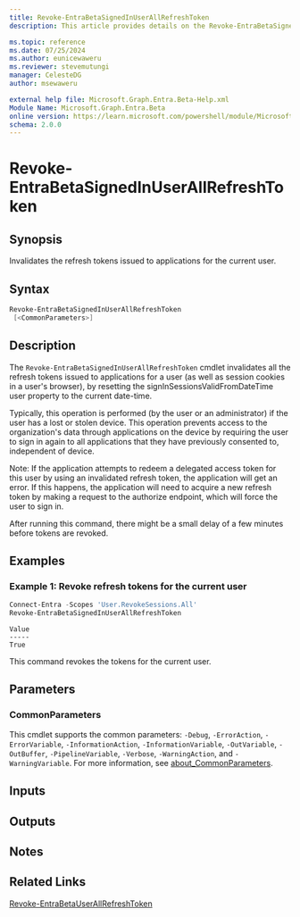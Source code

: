 ```yaml
---
title: Revoke-EntraBetaSignedInUserAllRefreshToken
description: This article provides details on the Revoke-EntraBetaSignedInUserAllRefreshToken command.

ms.topic: reference
ms.date: 07/25/2024
ms.author: eunicewaweru
ms.reviewer: stevemutungi
manager: CelesteDG
author: msewaweru

external help file: Microsoft.Graph.Entra.Beta-Help.xml
Module Name: Microsoft.Graph.Entra.Beta
online version: https://learn.microsoft.com/powershell/module/Microsoft.Graph.Entra.Beta/Revoke-EntraBetaSignedInUserAllRefreshToken
schema: 2.0.0
---
```


# Revoke-EntraBetaSignedInUserAllRefreshToken

## Synopsis

Invalidates the refresh tokens issued to applications for the current user.

## Syntax

```powershell
Revoke-EntraBetaSignedInUserAllRefreshToken 
 [<CommonParameters>]
```

## Description

The `Revoke-EntraBetaSignedInUserAllRefreshToken` cmdlet invalidates all the refresh tokens issued to applications for a user (as well as session cookies in a user's browser), by resetting the signInSessionsValidFromDateTime user property to the current date-time.

Typically, this operation is performed (by the user or an administrator) if the user has a lost or stolen device. This operation prevents access to the organization's data through applications on the device by requiring the user to sign in again to all applications that they have previously consented to, independent of device.

Note: If the application attempts to redeem a delegated access token for this user by using an invalidated refresh token, the application will get an error. If this happens, the application will need to acquire a new refresh token by making a request to the authorize endpoint, which will force the user to sign in.

After running this command, there might be a small delay of a few minutes before tokens are revoked.

## Examples

### Example 1: Revoke refresh tokens for the current user

```powershell
Connect-Entra -Scopes 'User.RevokeSessions.All'
Revoke-EntraBetaSignedInUserAllRefreshToken
```

```Output
Value
-----
True
```

This command revokes the tokens for the current user.

## Parameters

### CommonParameters

This cmdlet supports the common parameters: `-Debug`, `-ErrorAction`, `-ErrorVariable`, `-InformationAction`, `-InformationVariable`, `-OutVariable`, `-OutBuffer`, `-PipelineVariable`, `-Verbose`, `-WarningAction`, and `-WarningVariable`. For more information, see [about_CommonParameters](https://go.microsoft.com/fwlink/?LinkID=113216).

## Inputs

## Outputs

## Notes

## Related Links

[Revoke-EntraBetaUserAllRefreshToken](Revoke-EntraBetaUserAllRefreshToken.md)
